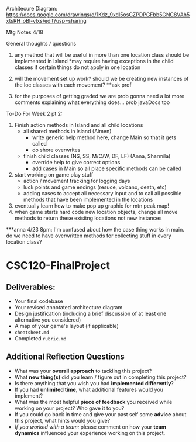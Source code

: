 Architecure Diagram: https://docs.google.com/drawings/d/1Kdz_9xdI5osGZPDPGFbb5GNC8VAh5xtsRH_oBl-vIxs/edit?usp=sharing 

Mtg Notes 4/18

General thoughts / questions
1) any method that will be useful in more than one location class should be implemented in Island
    *may require having exceptions in the child classes if certain things do not apply in one location

2) will the movement set up work? should we be creating new instances of the loc classes with each movement?
    **ask prof

3) for the purposes of getting graded we are prob gonna need a lot more comments explaining what everything does... prob javaDocs too

To-Do For Week 2 pt 2:
1) Finish action methods in Island and all child locations
    - all shared methods in Island (Aimen)
        - write generic help method here, change Main so that it gets called
        - do shore overwrites
    - finish child classes (NS, SS, M/C/W, DF, LF) (Anna, Sharmila)
        - override help to give correct options
        - add cases in Main so all place specific methods can be called
2) start working on game play stuff
    - action / movement tracking for logging days
    - luck points and game endings (resuce, volcano, death, etc)
    - adding cases to accept all necessary input and to call all possible methods that have been implemented in the locations
3) eventually learn how to make pop up graphic for mtn peak map!
4) when game starts hard code new location objects, change all move methods to return these exisitng locations not new instances

***anna 4/23 8pm: I'm confused about how the case thing works in main. do we need to have overwritten methods for collecting stuff in every location class?











# CSC120-FinalProject

## Deliverables:
 - Your final codebase
 - Your revised annotated architecture diagram
 - Design justification (including a brief discussion of at least one alternative you considered)
 - A map of your game's layout (if applicable)
 - `cheatsheet.md`
 - Completed `rubric.md`
  
## Additional Reflection Questions
 - What was your **overall approach** to tackling this project?
 - What **new thing(s)** did you learn / figure out in completing this project?
 - Is there anything that you wish you had **implemented differently**?
 - If you had **unlimited time**, what additional features would you implement?
 - What was the most helpful **piece of feedback** you received while working on your project? Who gave it to you?
 - If you could go back in time and give your past self some **advice** about this project, what hints would you give?
 - _If you worked with a team:_ please comment on how your **team dynamics** influenced your experience working on this project.